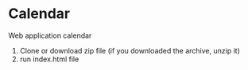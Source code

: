 # Calendar
Web application calendar

1) Clone or download zip file (if you downloaded the archive, unzip it)
2) run index.html file
